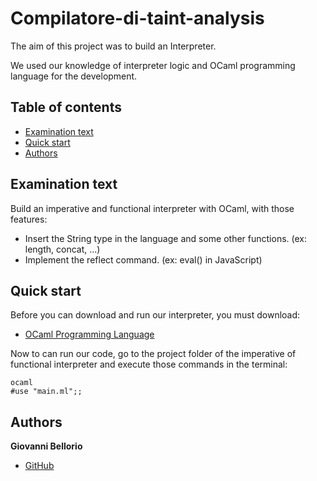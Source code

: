 # Compilatore-di-taint-analysis

The aim of this project was to build an Interpreter.

We used our knowledge of interpreter logic and OCaml programming language for the development.

## Table of contents

- [Examination text](#examination-text)
- [Quick start](#quick-start)
- [Authors](#authors)

## Examination text

Build an imperative and functional interpreter with OCaml, with those features:

- Insert the String type in the language and some other functions. (ex: length, concat, ...)
- Implement the reflect command. (ex: eval() in JavaScript)

## Quick start

Before you can download and run our interpreter, you must download:

- [OCaml Programming Language](https://ocaml.org)

Now to can run our code, go to the project folder of the imperative of functional interpreter and execute those commands in the terminal:

```
ocaml
#use "main.ml";;
```

## Authors

**Giovanni Bellorio**

- [GitHub](https://github.com/giovannibellorio)
